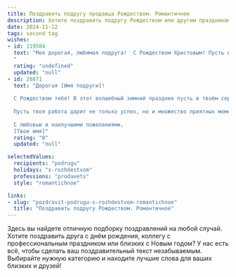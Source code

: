 ```yaml
---
title: Поздравить подругу продавца Рождеством. Романтичное
description: Хотите поздравить подругу Рождеством или другим праздником? Наш ИИ создаст незабываемое поздравление, а вы обязательно выделитесь среди других.  
date: 2024-11-12
tags: second tag
wishes:
- id: 119504
  text: "Моя дорогая, любимая подруга!  С Рождеством Христовым! Пусть в этот светлый праздник  твоя жизнь будет наполнена  той же теплотой и  радостью, что излучают рождественские свечи. Желаю тебе волшебства, любви,  мира и, конечно же, исполнения всех самых заветных желаний. Пусть твой  добрый  сердце,  такое же  прекрасное, как и ты сама, согревает тебя и близких. Пусть  в твоей жизни всегда будет место для чудес, а твой  неповторимый свет  озаряет всех вокруг!  Счастья тебе, моя  дорогой продавец,  и пусть  каждая продажа  приносит  тебе  удовольствие и  успех!
  "
  rating: "undefined"
  updated: "null"
- id: 28871
  text: "Дорогая [Имя подруги]!
  
  С Рождеством тебя! В этот волшебный зимний праздник пусть в твоём сердце царит тепло, как уютный огонёк в дымке снежной метели. Желаю, чтобы каждый день приносил тебе радость и вдохновение, ведь ты, как настоящая волшебница, умеешь делать мир вокруг лучше.
  
  Пусть твоя работа дарит не только успех, но и множество приятных моментов, а каждый покупатель оставляет улыбку на твоем лице. Пусть каждый миг будет наполнен романтикой, а жизнь – сладкими моментами, подобно ароматному теплу свежезаваренного кофе.
  
  С любовью и наилучшими пожеланиями,
  [Твое имя]"
  rating: "0"
  updated: "null"

selectedValues:
  recipients: "podrugu"
  holidays: "s-rozhdestvom"
  professions: "prodavets"
  style: "romantichnoe"

links:
- slug: "pozdravit-podrugu-s-rozhdestvom-romantichnoe"
  title: "Поздравить подругу Рождеством. Романтичное"
---
```


Здесь вы найдете отличную подборку поздравлений на любой случай. 
Хотите поздравить друга с днём рождения, коллегу с профессиональным праздником или близких с Новым годом? У нас есть всё, чтобы сделать ваш поздравительный текст незабываемым. Выбирайте нужную категорию и находите лучшие слова для ваших близких и друзей!
